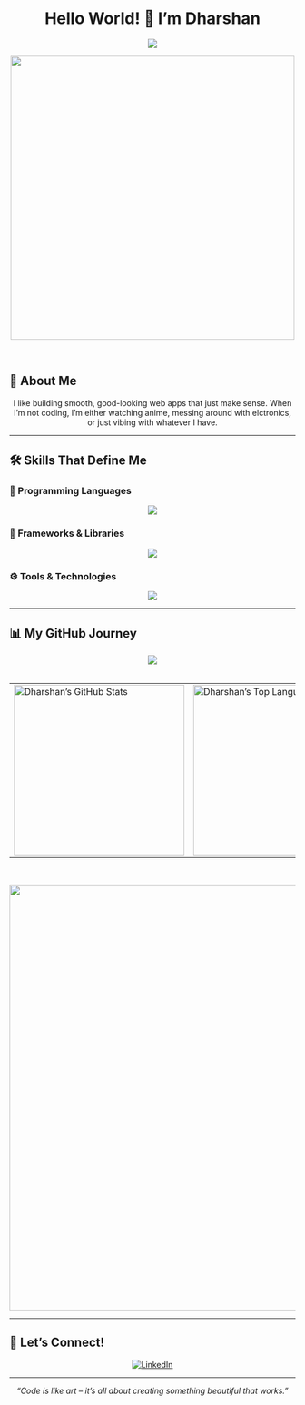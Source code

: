 <h1 align="center">Hello World! 👋 I’m Dharshan</h1>

<div align="center">
  <img src="https://readme-typing-svg.herokuapp.com?font=Fira+Code&size=24&duration=4000&pause=500&color=FFFFFF&center=true&vCenter=true&width=500&lines=Just+A+Coder;Frontend+Developer;Backend+Builder;ML+%26+AI+Explorer" />
</div>

<p align="center">
  <img src="[https://media.tenor.com/K3KXWlgbQuYAAAAC/pompo-the-cinephile-typing-fast.gif](https://media1.tenor.com/m/o-wNCEq_6f0AAAAd/pompo-the-cinephile-typing-fast.gif)" width="500"/>
</p>
<br>

## 🚀 About Me
<p align="center">
  I like building smooth, good-looking web apps that just make sense. When I’m not coding, I’m either watching anime, messing around with elctronics, or just vibing with whatever I have.
</p>

---

## 🛠️ Skills That Define Me

### 🧠 Programming Languages
<p align="center">
  <img src="https://skillicons.dev/icons?i=bash,css,html,java,js,py,c" />
</p>

### 🚧 Frameworks & Libraries
<p align="center">
  <img src="https://skillicons.dev/icons?i=electron,nodejs,pytorch,react" />
</p>

### ⚙️ Tools & Technologies
<p align="center">
  <img src="https://skillicons.dev/icons?i=appwrite,arduino,eclipse,firebase,git,github,ubuntu,vercel,vscode,mongodb&perline=5" />
</p>

---

## 📊 My GitHub Journey

<div align="center">
  <img src="https://github-readme-streak-stats.herokuapp.com/?user=Dharshan2208&theme=dracula&hide_border=true" />
</div>

<br>

<table align="center">
  <tr>
    <td>
      <img src="https://github-readme-stats.vercel.app/api?username=Dharshan2208&show_icons=true&locale=en&theme=radical" alt="Dharshan’s GitHub Stats" width="300" />
    </td>
    <td>
      <img src="https://github-readme-stats.vercel.app/api/top-langs?username=Dharshan2208&show_icons=true&locale=en&layout=compact&theme=radical" alt="Dharshan’s Top Languages" width="300" />
    </td>
  </tr>
</table>

<br>

<p align="center">
  <img src="https://github-readme-activity-graph.vercel.app/graph?username=Dharshan2208&theme=github-dark&radius=16" width="750"/>
</p>

---

## 🤝 Let’s Connect!

<p align="center">
  <a href="https://www.linkedin.com/in/dharshan-h-734033334/" target="_blank">
    <img src="https://img.shields.io/badge/LinkedIn-0077B5?style=for-the-badge&logo=linkedin&logoColor=white" alt="LinkedIn"/>
  </a>
</p>

---

<p align="center"><em>“Code is like art – it’s all about creating something beautiful that works.”</em></p>
